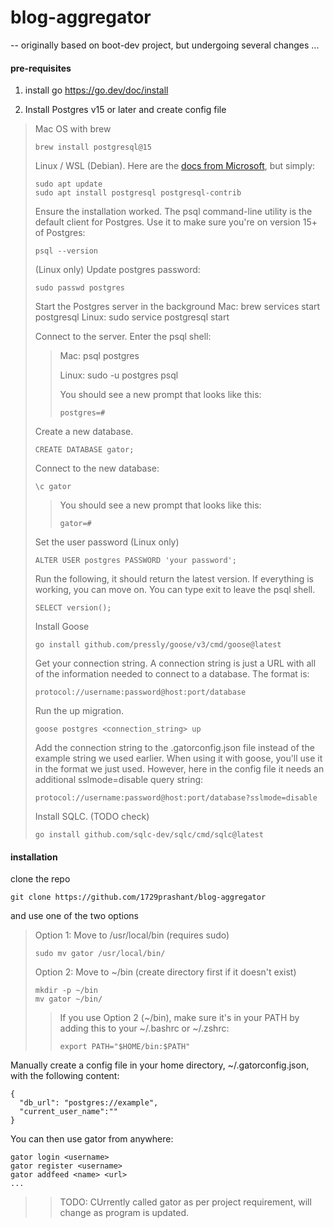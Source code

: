 # blog-aggregator
--
originally based on boot-dev project, but undergoing several changes ...


#### pre-requisites
1. install go <https://go.dev/doc/install>

2. Install Postgres v15 or later and create config file
> Mac OS with brew
> ```
> brew install postgresql@15
> ```
> 
> Linux / WSL (Debian). Here are the [docs from Microsoft](https://learn.microsoft.com/en-us/windows/wsl/tutorials/wsl-database#install-postgresql), but simply:
> 
> ```
> sudo apt update
> sudo apt install postgresql postgresql-contrib
> ```
> 
> Ensure the installation worked. The psql command-line utility is the default client for Postgres. Use it to make sure you're on version 15+ of Postgres:
> 
> ```
> psql --version
> ```
> 
> (Linux only) Update postgres password:
> 
> ```
> sudo passwd postgres
> ```
> 
> Start the Postgres server in the background
> Mac: brew services start postgresql
> Linux: sudo service postgresql start
> 
> Connect to the server.
> Enter the psql shell:
> > 
> > Mac: psql postgres
> > 
> > Linux: sudo -u postgres psql
> > 
> > You should see a new prompt that looks like this:
> > ```
> > postgres=#
> > ```
> 
> Create a new database.
> ```
> CREATE DATABASE gator;
> ```
> 
> Connect to the new database:
> ```
> \c gator
> ```
> 
> >You should see a new prompt that looks like this:
> >```
> >gator=#
> >```
> 
> Set the user password (Linux only)
> ```
> ALTER USER postgres PASSWORD 'your password';
> ```
> 
> Run the following, it should return the latest version. If everything is working, you can move on. You can type exit to leave the psql shell.
> 
> ```
> SELECT version();
> ```
> 
> 
> 
> 
> Install Goose
> 
> ```
> go install github.com/pressly/goose/v3/cmd/goose@latest
> ```
> 
> 
> Get your connection string. A connection string is just a URL with all of the information needed to connect to a database. The format is:
> 
> ```
> protocol://username:password@host:port/database
> ```
> 
> Run the up migration.
> 
> ```
> goose postgres <connection_string> up
> ```
> 
> Add the connection string to the .gatorconfig.json file instead of the example string we used earlier. When using it with goose, you'll use it in the format we just used. However, here in the config file it needs an additional sslmode=disable query string:
> 
> ```
> protocol://username:password@host:port/database?sslmode=disable
> ```
> 
> Install SQLC. (TODO check)
> ```
> go install github.com/sqlc-dev/sqlc/cmd/sqlc@latest
> ```



#### installation
clone the repo
```
git clone https://github.com/1729prashant/blog-aggregator
```

and use one of the two options
> Option 1: Move to /usr/local/bin (requires sudo)
> ```
> sudo mv gator /usr/local/bin/
> ```
> 
> Option 2: Move to ~/bin (create directory first if it doesn't exist)
> ```
> mkdir -p ~/bin
> mv gator ~/bin/
> ```
> 
> > If you use Option 2 (~/bin), make sure it's in your PATH by adding this to your ~/.bashrc or ~/.zshrc:
> > 
> > ```
> > export PATH="$HOME/bin:$PATH"
> > ```


Manually create a config file in your home directory, ~/.gatorconfig.json, with the following content:

```
{
  "db_url": "postgres://example",
  "current_user_name":""
}
```


You can then use gator from anywhere:

```
gator login <username>
gator register <username>
gator addfeed <name> <url>
...
```


>>TODO: CUrrently called gator as per project requirement, will change as program is updated.